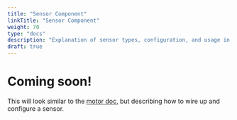 ```yaml
---
title: "Sensor Component"
linkTitle: "Sensor Component"
weight: 70
type: "docs"
description: "Explanation of sensor types, configuration, and usage in Viam."
draft: true
---
```

# Coming soon!
This will look similar to the [motor doc](motor.md), but describing how to wire up and configure a sensor.
